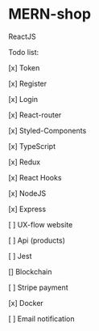 # MERN-shop

ReactJS

Todo list:

[x] Token

[x] Register

[x] Login

[x] React-router

[x] Styled-Components

[x] TypeScript

[x] Redux

[x] React Hooks

[x] NodeJS

[x] Express

[ ] UX-flow website

[ ] Api (products)

[ ] Jest

[] Blockchain

[ ] Stripe payment

[x] Docker

[ ] Email notification
